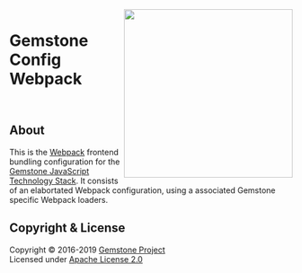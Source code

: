 
<img src="https://rawgit.com/gemstonejs/gemstone-artwork/master/gemstone-logo-white.svg" width="300" align="right" alt=""/>

Gemstone Config Webpack
=======================

<p/>
<img src="https://nodei.co/npm/gemstone-config-webpack.png?downloads=true&stars=true" alt=""/>
<p/>
<img src="https://david-dm.org/rse/gemstone-config-webpack.png" alt=""/>

About
-----

This is the [Webpack](http://webpack.js.org/) frontend bundling configuration for the
[Gemstone JavaScript Technology Stack](http://gemstonejs.com).
It consists of an elabortated Webpack configuration, using a associated Gemstone specific Webpack loaders.

Copyright &amp; License
-----------------------

Copyright &copy; 2016-2019 [Gemstone Project](http://gemstonejs.com)<br/>
Licensed under [Apache License 2.0](https://spdx.org/licenses/Apache-2.0)

